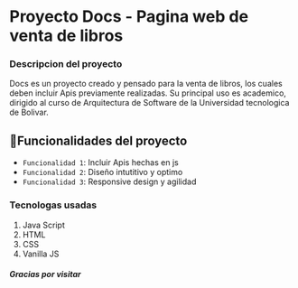 <h1> Proyecto Docs - Pagina web de venta de libros</h1>
<h3> Descripcion del proyecto</h3>
<p>Docs es un proyecto creado y pensado para la venta de libros, los cuales deben incluir Apis previamente realizadas.
Su principal uso es academico, dirigido al curso de Arquitectura de Software de la Universidad tecnologica de Bolivar.</p>

## :hammer:Funcionalidades del proyecto

- `Funcionalidad 1`: Incluir Apis hechas en js
- `Funcionalidad 2`: Diseño intutitivo y optimo
- `Funcionalidad 3`: Responsive design y agilidad

<h3>Tecnologas usadas</h3>

1. Java Script
2. HTML
3. CSS
4. Vanilla JS
  
<h5> Gracias por visitar</h5>
